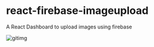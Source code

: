 # react-firebase-imageupload
A React Dashboard to upload images using firebase


![gitimg](https://user-images.githubusercontent.com/72607039/163660517-60137e8a-d638-459e-ae81-ec149286f7d2.gif)
